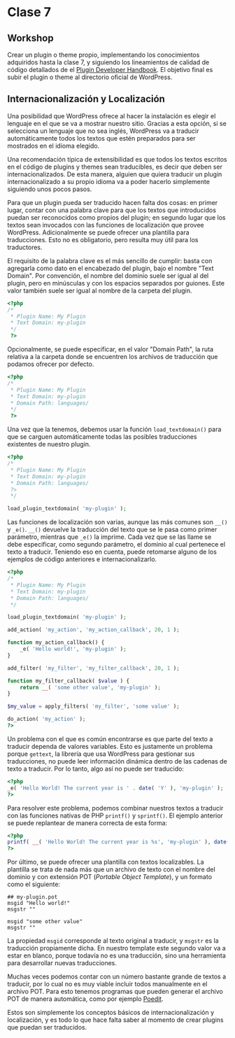 # Clase 7

[comment]: # (Faltantes:)
[comment]: # ([Generación de traducciones])
[comment]: # ([Intro a JavaScript])

## Workshop

Crear un plugin o theme propio, implementando los conocimientos adquiridos hasta la clase 7, y siguiendo los lineamientos de calidad de código detallados de el [Plugin Developer Handbook](https://developer.wordpress.org/plugins/). El objetivo final es subir el plugin o theme al directorio oficial de WordPress.

## Internacionalización y Localización

Una posibilidad que WordPress ofrece al hacer la instalación es elegir el lenguaje en el que se va a mostrar nuestro sitio. Gracias a esta opción, si se selecciona un lenguaje que no sea inglés, WordPress va a traducir automáticamente todos los textos que estén preparados para ser mostrados en el idioma elegido.

Una recomendación típica de extensibilidad es que todos los textos escritos en el código de plugins y themes sean traducibles, es decir que deben ser internacionalizados. De esta manera, alguien que quiera traducir un plugin internacionalizado a su propio idioma va a poder hacerlo simplemente siguiendo unos pocos pasos.

Para que un plugin pueda ser traducido hacen falta dos cosas: en primer lugar, contar con una palabra clave para que los textos que introducidos puedan ser reconocidos como propios del plugin; en segundo lugar que los textos sean invocados con las funciones de localización que provee WordPress. Adicionalmente se puede ofrecer una plantilla para traducciones. Esto no es obligatorio, pero resulta muy útil para los traductores.

El requisito de la palabra clave es el más sencillo de cumplir: basta con agregarla como dato en el encabezado del plugin, bajo el nombre "Text Domain". Por convención, el nombre del dominio suele ser igual al del plugin, pero en minúsculas y con los espacios separados por guiones. Este valor también suele ser igual al nombre de la carpeta del plugin.

```php
<?php
/*
 * Plugin Name: My Plugin
 * Text Domain: my-plugin
 */
 ?>
```

Opcionalmente, se puede especificar, en el valor "Domain Path", la ruta relativa a la carpeta donde se encuentren los archivos de traducción que podamos ofrecer por defecto.

```php
<?php
/*
 * Plugin Name: My Plugin
 * Text Domain: my-plugin
 * Domain Path: languages/
 */
 ?>
```

Una vez que la tenemos, debemos usar la función `load_textdomain()` para que se carguen automáticamente todas las posibles traducciones existentes de nuestro plugin.

```php
<?php
/*
 * Plugin Name: My Plugin
 * Text Domain: my-plugin
 * Domain Path: languages/
 ?>
 */

load_plugin_textdomain( 'my-plugin' );
```

Las funciones de localización son varias, aunque las más comunes son `__()` y `_e()`. `__()` devuelve la traducción del texto que se le pasa como primer parámetro, mientras que `_e()` la imprime. Cada vez que se las llame se debe especificar, como segundo parámetro, el dominio al cual pertenece el texto a traducir. Teniendo eso en cuenta, puede retomarse alguno de los ejemplos de código anteriores e internacionalizarlo.

```php
<?php
/*
 * Plugin Name: My Plugin
 * Text Domain: my-plugin
 * Domain Path: languages/
 */

load_plugin_textdomain( 'my-plugin' );

add_action( 'my_action', 'my_action_callback', 20, 1 );

function my_action_callback() {
	_e( 'Hello world!', 'my-plugin' );
}

add_filter( 'my_filter', 'my_filter_callback', 20, 1 );

function my_filter_callback( $value ) {
	return __( 'some other value', 'my-plugin' );
}

$my_value = apply_filters( 'my_filter', 'some value' );

do_action( 'my_action' );
?>
```

Un problema con el que es común encontrarse es que parte del texto a traducir dependa de valores variables. Esto es justamente un problema porque `gettext`, la librería que usa WordPress para gestionar sus traducciones, no puede leer información dinámica dentro de las cadenas de texto a traducir. Por lo tanto, algo así no puede ser traducido:

```php
<?php
_e( 'Hello World! The current year is ' . date( 'Y' ), 'my-plugin' );
?>
```

Para resolver este problema, podemos combinar nuestros textos a traducir con las funciones nativas de PHP `printf()` y `sprintf()`. El ejemplo anterior se puede replantear de manera correcta de esta forma:

```php
<?php
printf( __( 'Hello World! The current year is %s', 'my-plugin' ), date( 'Y' ) );
?>
```

Por último, se puede ofrecer una plantilla con textos localizables. La plantilla se trata de nada más que un archivo de texto con el nombre del dominio y con extensión POT (*Portable Object Template*), y un formato como el siguiente:

```
## my-plugin.pot
msgid "Hello world!"
msgstr ""

msgid "some other value"
msgstr ""
```

La propiedad `msgid` corresponde al texto original a traducir, y `msgstr` es la traducción propiamente dicha. En nuestro template este segundo valor va a estar en blanco, porque todavía no es una traducción, sino una herramienta para desarrollar nuevas traducciones.

Muchas veces podemos contar con un número bastante grande de textos a traducir, por lo cual no es muy viable incluir todos manualmente en el archivo POT. Para esto tenemos programas que pueden generar el archivo POT de manera automática, como por ejemplo [Poedit](https://poedit.net/).

Estos son simplemente los conceptos básicos de internacionalización y localización, y es todo lo que hace falta saber al momento de crear plugins que puedan ser traducidos.
